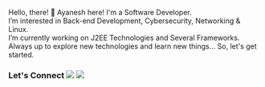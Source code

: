 <!---
- 👋 Hi, I’m @Ayanesh
- 👀 I’m interested in ...
- 🌱 I’m currently learning ...
- 💞️ I’m looking to collaborate on ...
- 📫 How to reach me ...


Ayanesh/Ayanesh is a ✨ special ✨ repository because its `README.md` (this file) appears on your GitHub profile.
You can click the Preview link to take a look at your changes.
--->

  Hello, there! 👋 Ayanesh here! I'm a Software Developer.    
  I’m interested in Back-end Development, Cybersecurity, Networking & Linux.  
  I’m currently working on J2EE Technologies and Several Frameworks.        
  Always up to explore new technologies and learn new things... So, let's get started.
     
 
  
  ### Let's Connect [![](https://img.shields.io/badge/linkedin-%230077B5.svg?&style=for-the-badge&logo=linkedin&logoColor=white0e76a8)](https://www.linkedin.com/in/ayaneshchandrasinha/) [![](https://img.shields.io/badge/twitter-%230077B5.svg?&style=for-the-badge&logo=twitter&logoColor=white&color=00acee)](https://twitter.com/SinhaAyanesh) 
  

